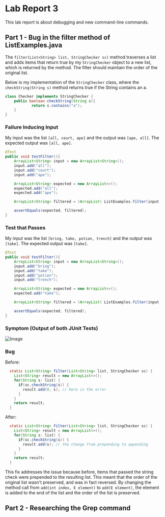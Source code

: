 # Lab Report 3
This lab report is about debugging and new command-line commands.

## Part 1 - Bug in the filter method of ListExamples.java
The `filter(List<String> list, StringChecker sc)` method traverses a list and adds items that return true by my `StringChecker` object to a new list, which is returned by the method. The filter should maintain the order of the original list.

Below is my implementation of the `StringChecker` class, where the `checkString(String s)` method returns true if the String contains an a.
```java
class Checker implements StringChecker {
    public boolean checkString(String s){
            return s.contains("a");
    }
}
```

### Failure Inducing Input
My input was the list `[all, court, ape]` and the output was `[ape, all]`. The expected output was `[all, ape]`.
```java
@Test
public void testFilter(){
    ArrayList<String> input = new ArrayList<String>();
    input.add("all");
    input.add("court");
    input.add("ape");

    ArrayList<String> expected = new ArrayList<>();
    expected.add("all");
    expected.add("ape");

    ArrayList<String> filtered = (ArrayList) ListExamples.filter(input, new Checker());

    assertEquals(expected, filtered);
}
```

### Test that Passes
My input was the list `[bring, take, potion, trench]` and the output was `[take]`. The expected output was `[take]`.
```java
@Test
public void testFilter(){
    ArrayList<String> input = new ArrayList<String>();
    input.add("bring");
    input.add("take");
    input.add("potion");
    input.add("trench");

    ArrayList<String> expected = new ArrayList<>();
    expected.add("take");

    ArrayList<String> filtered = (ArrayList) ListExamples.filter(input, new Checker());

    assertEquals(expected, filtered);
}
```

### Symptom (Output of both JUnit Tests)
![Image]()

### Bug

Before:

```java
  static List<String> filter(List<String> list, StringChecker sc) {
    List<String> result = new ArrayList<>();
    for(String s: list) {
      if(sc.checkString(s)) {
        result.add(0, s); // here is the error
      }
    }
    return result;
  }
```

After:

```java
  static List<String> filter(List<String> list, StringChecker sc) {
    List<String> result = new ArrayList<>();
    for(String s: list) {
      if(sc.checkString(s)) {
        result.add(s); // the change from prepending to appending
      }
    }
    return result;
  }
```

This fix addresses the issue because before, items that passed the string check were prepended to the resulting list. This meant that the order of the original list wasn't preserved, and was in fact reversed. By changing the method call from `add(int index, E element)` to `add(E element)`, the element is added to the end of the list and the order of the list is preserved.

## Part 2 - Researching the Grep command
